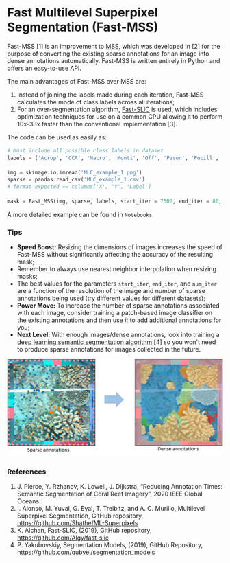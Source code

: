 # Fast Multilevel Superpixel Segmentation (Fast-MSS)

Fast-MSS [1] is an improvement to [MSS](https://github.com/Shathe/ML-Superpixels), which was developed in [2] for the purpose of converting the existing sparse annotations for an image into dense annotations automatically. Fast-MSS is written entirely in Python and offers an easy-to-use API. 

The main advantages of Fast-MSS over MSS are:
1.	Instead of joining the labels made during each iteration, Fast-MSS calculates the mode of class labels across all iterations;
2.	For an over-segmentation algorithm, [Fast-SLIC](https://github.com/Algy/fast-slic) is used, which includes optimization techniques for use on a common CPU allowing it to perform 10x-33x faster than the conventional implementation [3]. 

The code can be used as easily as:
```python
# Must include all possible class labels in dataset
labels = ['Acrop', 'CCA', 'Macro', 'Monti', 'Off', 'Pavon', 'Pocill', 'Porit', 'Sand', 'Turf'] 

img = skimage.io.imread('MLC_example_1.png')
sparse = pandas.read_csv('MLC_example_1.csv') 
# format expected == columns['X', 'Y', 'Label']

mask = Fast_MSS(img, sparse, labels, start_iter = 7500, end_iter = 80, num_iter = 20, method = 'mode')
```
A more detailed example can be found in `Notebooks`

### Tips
* **Speed Boost:** Resizing the dimensions of images increases the speed of Fast-MSS without significantly affecting the accuracy of the resulting mask;
* Remember to always use nearest neighbor interpolation when resizing masks;
* The best values for the parameters `start_iter`, `end_iter`, and `num_iter` are a function of the resolution of the image and number of sparse annotations being used (try different values for different datasets);
* **Power Move:** To increase the number of sparse annotations associated with each image, consider training a patch-based image classifier on the existing annotations and then use *it* to add additional annotations for you;
* **Next Level:** With enough images/dense annotations, look into training a [deep learning semantic segmentation algorithm](https://github.com/qubvel/segmentation_models) [4] so you won't need to produce sparse annotations for images collected in the future. 

![](Example_Images/MLC_Example.png)

### References
1.  J. Pierce, Y. Rzhanov, K. Lowell, J. Dijkstra, “Reducing Annotation Times: Semantic Segmentation of Coral Reef Imagery”, 2020 IEEE Global Oceans.
2.  I. Alonso, M. Yuval, G. Eyal, T. Treibitz, and A. C. Murillo, Multilevel Superpixel Segmentation, GitHub repository, https://github.com/Shathe/ML-Superpixels
3.  K. Alchan, Fast-SLIC, (2019), GitHub repository, https://github.com/Algy/fast-slic
4.  P. Yakubovskiy, Segmentation Models, (2019), GitHub Repository, https://github.com/qubvel/segmentation_models
